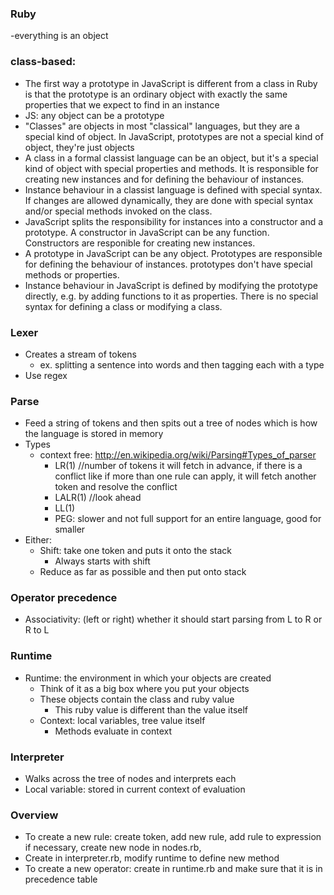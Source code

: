 ### Ruby
-everything is an object

### class-based:
- The first way a prototype in JavaScript is different from a class in Ruby is that the prototype is an ordinary object with exactly the same properties that we expect to find in an instance
- JS: any object can be a prototype
- "Classes" are objects in most "classical" languages, but they are a special kind of object. In JavaScript, prototypes are not a special kind of object, they're just objects
- A class in a formal classist language can be an object, but it's a special kind of object with special properties and methods. It is responsible for creating new instances and for defining the behaviour of instances.
- Instance behaviour in a classist language is defined with special syntax. If changes are allowed dynamically, they are done with special syntax and/or special methods invoked on the class.
- JavaScript splits the responsibility for instances into a constructor and a prototype. A constructor in JavaScript can be any function. Constructors are responible for creating new instances.
- A prototype in JavaScript can be any object. Prototypes are responsible for defining the behaviour of instances. prototypes don't have special methods or properties.
- Instance behaviour in JavaScript is defined by modifying the prototype directly, e.g. by adding functions to it as properties. There is no special syntax for defining a class or modifying a class.

### Lexer
- Creates a stream of tokens
  - ex. splitting a sentence into words and then tagging each with a type
- Use regex


### Parse
- Feed a string of tokens and then spits out a tree of nodes which is how the language is stored in memory
- Types
  - context free: http://en.wikipedia.org/wiki/Parsing#Types_of_parser
    - LR(1) //number of tokens it will fetch in advance, if there is a conflict like if more than one rule can apply, it will fetch another token and resolve the conflict
    - LALR(1) //look ahead
    - LL(1)
    - PEG: slower and not full support for an entire language, good for smaller
- Either:
  - Shift: take one token and puts it onto the stack
    - Always starts with shift
  - Reduce as far as possible and then put onto stack

### Operator precedence
- Associativity: (left or right) whether it should start parsing from L to R or R to L

### Runtime
- Runtime: the environment in which your objects are created
  - Think of it as a big box where you put your objects
  - These objects contain the class and ruby value
    - This ruby value is different than the value itself
  - Context: local variables, tree value itself
    - Methods evaluate in context

### Interpreter
- Walks across the tree of nodes and interprets each
- Local variable: stored in current context of evaluation

### Overview
- To create a new rule: create token, add new rule, add rule to expression if necessary, create new node in nodes.rb,
- Create in interpreter.rb, modify runtime to define new method
- To create a new operator: create in runtime.rb and make sure that it is in precedence table
